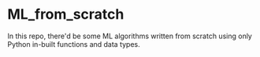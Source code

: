 # ML_from_scratch
In this repo, there'd be some ML algorithms written from scratch using only Python in-built functions and data types.
